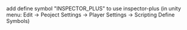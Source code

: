 ﻿add define symbol "INSPECTOR_PLUS" to use inspector-plus
(in unity menu: Edit -> Peoject Settings -> Player Settings -> Scripting Define Symbols)